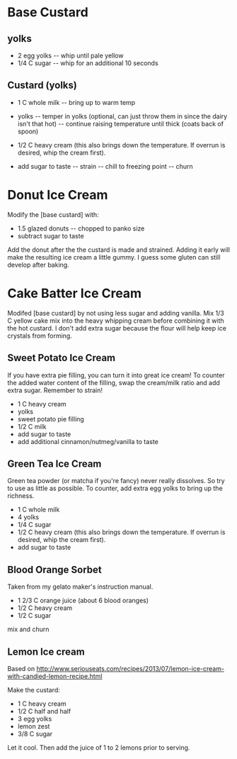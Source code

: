 # Base Custard

## yolks

  + 2 egg yolks
  -- whip until pale yellow
  + 1/4 C sugar
  -- whip for an additional 10 seconds

## Custard (yolks)

  + 1 C whole milk
  -- bring up to warm temp
  + yolks
  -- temper in yolks (optional, can just throw them in since the dairy isn't that hot)
  -- continue raising temperature until thick (coats back of spoon)

  + 1/2 C heavy cream (this also brings down the temperature. If overrun is
    desired, whip the cream first).
  + add sugar to taste
  -- strain
  -- chill to freezing point
  -- churn


# Donut Ice Cream

Modify the [base custard] with:

  + 1.5 glazed donuts
  -- chopped to panko size
  + subtract sugar to taste

Add the donut after the the custard is made and strained. Adding it early will
make the resulting ice cream a little gummy. I guess some gluten can still
develop after baking.


# Cake Batter Ice Cream

Modifed [base custard] by not using less sugar and adding vanilla. Mix 1/3 C
yellow cake mix into the heavy whipping cream before combining it with the hot
custard. I don't add extra sugar because the flour will help keep ice crystals
from forming.


## Sweet Potato Ice Cream

If you have extra pie filling, you can turn it into great ice cream! To counter the added
water content of the filling, swap the cream/milk ratio and add extra sugar. Remember to strain!

  + 1 C heavy cream
  + yolks
  + sweet potato pie filling
  + 1/2 C milk
  + add sugar to taste
  + add additional cinnamon/nutmeg/vanilla to taste

## Green Tea Ice Cream

Green tea powder (or matcha if you're fancy) never really dissolves. So try to use as little as possible.
To counter, add extra egg yolks to bring up the richness.

  + 1 C whole milk
  + 4 yolks
  + 1/4 C sugar
  + 1/2 C heavy cream (this also brings down the temperature. If overrun is
    desired, whip the cream first).
  + add sugar to taste


## Blood Orange Sorbet

Taken from my gelato maker's instruction manual.

  + 1 2/3 C orange juice (about 6 blood oranges)
  + 1/2 C heavy cream
  + 1/2 C sugar

mix and churn


## Lemon Ice cream

Based on http://www.seriouseats.com/recipes/2013/07/lemon-ice-cream-with-candied-lemon-recipe.html

Make the custard:

  + 1 C heavy cream
  + 1/2 C half and half
  + 3 egg yolks
  + lemon zest
  + 3/8 C sugar

Let it cool. Then add the juice of 1 to 2 lemons prior to serving.
